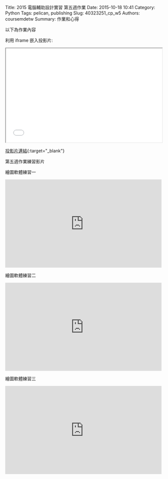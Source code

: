 Title: 2015 電腦輔助設計實習 第五週作業
Date: 2015-10-18 10:41
Category: Python
Tags: pelican, publishing
Slug: 40323251_cp_w5
Authors: coursemdetw
Summary: 作業和心得

以下為作業內容

利用 iframe 嵌入投影片:

<iframe src="simplest6.html" width="500" height="300"></iframe>

[投影片連結](simplest6.html){:target="_blank"}

第五週作業練習影片

<p>繪圖軟體練習一</p>
<iframe
src="https://player.vimeo.com/video/142834279" width="500" height="281" frameborder="0" webkitallowfullscreen mozallowfullscreen allowfullscreen></iframe>

<p>繪圖軟體練習二</p>
<iframe
src="https://player.vimeo.com/video/142834270" width="500" height="281" frameborder="0" webkitallowfullscreen mozallowfullscreen allowfullscreen></iframe>

<p>繪圖軟體練習三</p>
<iframe
src="https://player.vimeo.com/video/142834258" width="500" height="281" frameborder="0" webkitallowfullscreen mozallowfullscreen allowfullscreen></iframe>

